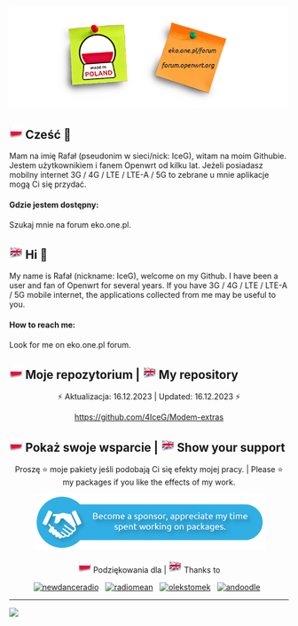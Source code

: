 <p align="center">
<img src="https://github.com/4IceG/Personal_data/blob/master/sticker.png?raw=true" />
</p>

<!--
**4IceG/4IceG** is a ✨ _special_ ✨ repository because its `README.md` (this file) appears on your GitHub profile.

Here are some ideas to get you started:

- 🔭 I’m currently working on ...
- 🌱 I’m currently learning ...
- 👯 I’m looking to collaborate on ...
- 🤔 I’m looking for help with ...
- 💬 Ask me about ...
- 📫 How to reach me: ...
- 😄 Pronouns: ...
- ⚡ Fun fact: ...
-->

## <img src="https://raw.githubusercontent.com/4IceG/Personal_data/master/dooffy_design_icons_EU_flags_Poland.png" height="24"> Cześć 👋

Mam na imię Rafał (pseudonim w sieci/nick: IceG), witam na moim Githubie. Jestem użytkownikiem i fanem Openwrt od kilku lat.
Jeżeli posiadasz mobilny internet 3G / 4G / LTE / LTE-A / 5G to zebrane u mnie aplikacje mogą Ci się przydać.
<h4 align="left theme=dark">Gdzie jestem dostępny:</h4>
Szukaj mnie na forum eko.one.pl.


## <img src="https://raw.githubusercontent.com/4IceG/Personal_data/master/dooffy_design_icons_EU_flags_United_Kingdom.png" height="24"> Hi 👋

My name is Rafał (nickname: IceG), welcome on my Github. I have been a user and fan of Openwrt for several years.
If you have 3G / 4G / LTE / LTE-A / 5G mobile internet, the applications collected from me may be useful to you.
<h4 align="left theme=dark">How to reach me:</h4>
Look for me on eko.one.pl forum.

<h2 align="left"><img src="https://raw.githubusercontent.com/4IceG/Personal_data/master/dooffy_design_icons_EU_flags_Poland.png" height="24"> Moje repozytorium | <img src="https://raw.githubusercontent.com/4IceG/Personal_data/master/dooffy_design_icons_EU_flags_United_Kingdom.png" height="24"> My repository</h2>
<p align="center">
  ⚡ Aktualizacja: 16.12.2023 | Updated: 16.12.2023 ⚡   
</p>
<p align="center">
  <a href="https://github.com/4IceG/Modem-extras">https://github.com/4IceG/Modem-extras</a>
</p>


## <img src="https://raw.githubusercontent.com/4IceG/Personal_data/master/dooffy_design_icons_EU_flags_Poland.png" height="24"> Pokaż swoje wsparcie | <img src="https://raw.githubusercontent.com/4IceG/Personal_data/master/dooffy_design_icons_EU_flags_United_Kingdom.png" height="24"> Show your support

<p align="center">
Proszę ⭐️ moje pakiety jeśli podobają Ci się efekty mojej pracy. | Please ⭐️ my packages if you like the effects of my work.
</p>
<p align="center">
<a href="https://github.com/sponsors/4IceG">
  <img src="https://github.com/4IceG/Personal_data/blob/master/spons.PNG?raw=true">
</a>
</p>

<p align="center">
<img src="https://raw.githubusercontent.com/4IceG/Personal_data/master/dooffy_design_icons_EU_flags_Poland.png" height="24"> Podziękowania dla | <img src="https://raw.githubusercontent.com/4IceG/Personal_data/master/dooffy_design_icons_EU_flags_United_Kingdom.png" height="24"> Thanks to</p>
<p align="center">
<!-- real-sponsors -->
<a href="https://github.com/newdanceradio"><img src="https://github.com/newdanceradio.png" width="48px" alt="newdanceradio" /></a>&nbsp;&nbsp;
<a href="https://github.com/radiomean"><img src="https://github.com/radiomean.png" width="36px" alt="radiomean" /></a>&nbsp;&nbsp;
<a href="https://github.com/olekstomek"><img src="https://github.com/olekstomek.png" width="36px" alt="olekstomek" /></a>&nbsp;&nbsp;
<a href="https://github.com/andoodle"><img src="https://github.com/andoodle.png" width="36px" alt="andoodle" /></a>&nbsp;&nbsp;
<!-- real-sponsors -->
</p>

---
<!--
<p align="center">
<img src="https://github.com/4IceG/Personal_data/blob/master/inswumin.png?raw=true" />
</p>
-->

![](https://komarev.com/ghpvc/?username=4IceG&color=green&label=PROFILE+VIEWS)

<!--
<img align="center" alt="My GitHub stats" src="https://github-readme-stats.vercel.app/api?username=4IceG&count_private=true&show_icons=true" />
-->

